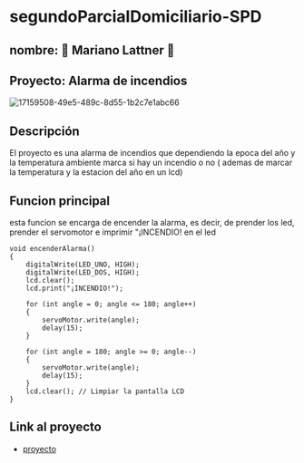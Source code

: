 # segundoParcialDomiciliario-SPD

## nombre: :crown: Mariano Lattner :crown:

## Proyecto: Alarma de incendios

![17159508-49e5-489c-8d55-1b2c7e1abc66](https://github.com/marianolattner/segundoParcialDomiciliario-SPD/assets/124000090/ba17b323-dd6e-4c8e-8393-1385b6369582)


## Descripción
El proyecto es una alarma de incendios que dependiendo la epoca del año  y la temperatura ambiente marca si hay un incendio o no ( ademas de marcar la temperatura y la estacion del año en un lcd)

## Funcion principal

esta funcion se encarga de encender la alarma, es decir, de prender los led, prender el servomotor e imprimir "¡INCENDIO! en el led
~~~
void encenderAlarma()
{
    digitalWrite(LED_UNO, HIGH);
    digitalWrite(LED_DOS, HIGH);
    lcd.clear();
    lcd.print("¡INCENDIO!");

    for (int angle = 0; angle <= 180; angle++)
    {
        servoMotor.write(angle);
        delay(15);
    }

    for (int angle = 180; angle >= 0; angle--)
    {
        servoMotor.write(angle);
        delay(15);
    }
    lcd.clear(); // Limpiar la pantalla LCD
}
~~~
## Link al proyecto
- [proyecto](https://www.tinkercad.com/things/11LAY0lFDBX-2-examen-practico-domiciliario-mariano-lattner/editel?sharecode=WzJWj3lSCHW-YfCWBu_iOpk1oPfsNAtHh0nmxgWmQ6A)
